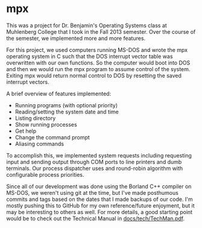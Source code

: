 mpx
===

This was a project for Dr. Benjamin's Operating Systems class at Muhlenberg College that I took in the Fall 2013 semester. Over the course of the semester, we implemented more and more features.

For this project, we used computers running MS-DOS and wrote the mpx operating system in C such that the DOS interrupt vector table was overwritten with our own functions. So the computer would boot into DOS and then we would run the mpx program to assume control of the system. Exiting mpx would return normal control to DOS by resetting the saved interrupt vectors.

A brief overview of features implemented:

* Running programs (with optional priority)
* Reading/setting the system date and time
* Listing directory
* Show running processes
* Get help
* Change the command prompt
* Aliasing commands

To accomplish this, we implemented system requests including requesting input and sending output through COM ports to line printers and dumb terminals. Our process dispatcher uses and round-robin algorithm with configurable process priorities.

Since all of our development was done using the Borland C++ compiler on MS-DOS, we weren't using git at the time, but I've made posthumous commits and tags based on the dates that I made backups of our code. I'm mostly pushing this to GitHub for my own reference/future enjoyment, but it may be interesting to others as well. For more details, a good starting point would be to check out the Technical Manual in [docs/tech/TechMan.pdf](/docs/tech/TechMan.pdf).
